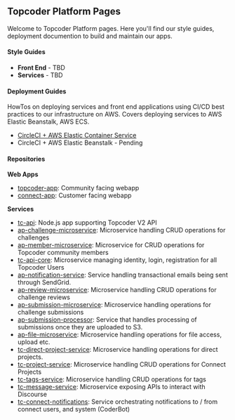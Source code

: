 ## Topcoder Platform Pages
Welcome to Topcoder Platform pages. Here you'll find our style guides, deployment documention to build and maintain our apps.

#### Style Guides
* **Front End** - TBD
* **Services** - TBD

#### Deployment Guides
HowTos on deploying services and front end applications using CI/CD best practices to our infrastructure on AWS. Covers deploying services to AWS Elastic Beanstalk, AWS ECS.

* [CircleCI + AWS Elastic Container Service](pages/deploys/circleci-aws-ecs.md)
* CircleCI + AWS Elastic Beanstalk - Pending


#### Repositories
**Web Apps**
* [topcoder-app](https://github.com/appirio-tech/topcoder-app): Community facing webapp
* [connect-app](https://github.com/appirio-tech/connect-app): Customer facing webapp


**Services**
* [tc-api](https://github.com/appirio-tech/tc-api): Node.js app supporting Topcoder V2 API
* [ap-challenge-microservice](https://github.com/appirio-tech/ap-challenge-microservice): Microservice handling CRUD operations for challenges
* [ap-member-microservice](https://github.com/appirio-tech/ap-member-microservice): Microservice for CRUD operations for Topcoder community members
* [tc-api-core](https://github.com/appirio-tech/tc1-api-core): Microservice managing identity, login, registration for all Topcoder Users
* [ap-notification-service](https://github.com/appirio-tech/ap-notification-service): Service handling transactional emails being sent through SendGrid.
* [ap-review-microservice](https://github.com/appirio-tech/ap-review-microservice): Microservice handling CRUD operations for challenge reviews
* [ap-submission-microservice](https://github.com/appirio-tech/ap-submission-microservice): Microservice handling operations for challenge submissions
* [ap-submission-processor](https://github.com/appirio-tech/ap-submission-processor): Service that handles processing of submissions once they are uploaded to S3.
* [ap-file-microservice](https://github.com/appirio-tech/ap-file-microservice): Microservice handling operations for file access, upload etc.
* [tc-direct-project-service](https://github.com/appirio-tech/tc-direct-project-service): Microservice handling operations for direct projects.
* [tc-project-service](https://github.com/topcoder-platform/tc-project-service): Microservice handling CRUD operations for Connect Projects
* [tc-tags-service](https://github.com/appirio-tech/tc-tags-service): Microservice handling CRUD operations for tags
* [tc-message-service](https://github.com/topcoder-platform/tc-message-service): Microservice exposing APIs to interact with Discourse
* [tc-connect-notifications](https://github.com/topcoder-platform/tc-connect-notifications): Service orchestrating notifications to / from connect users, and system (CoderBot)
